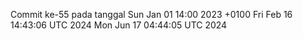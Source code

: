 Commit ke-55 pada tanggal Sun Jan 01 14:00 2023 +0100
Fri Feb 16 14:43:06 UTC 2024
Mon Jun 17 04:44:05 UTC 2024
